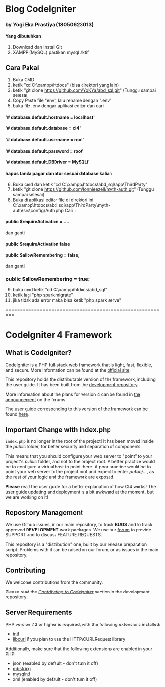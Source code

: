 # Blog CodeIgniter
### by Yogi Eka Prastiya (18050623013)

#### Yang dibutuhkan 
1. Download dan Install Git
2. XAMPP (MySQL) pastikan mysql aktif

## Cara Pakai
1. Buka CMD
2. ketik "cd C:\xampp\htdocs\" (bisa direktori yang lain)
3. ketik "git clone https://github.com/YoKYa/abd_sql.git" (Tunggu sampai selesai)
4. Copy Paste file "env", lalu rename dengan ".env"
5. buka file .env dengan aplikasi editor dan cari 

#### '# database.default.hostname = localhost'
#### '# database.default.database = ci4'
#### '# database.default.username = root'
#### '# database.default.password = root'
#### '# database.default.DBDriver = MySQLi'

#### hapus tanda pagar dan atur sesuai database kalian

6. Buka cmd dan ketik "cd C:\xampp\htdocs\abd_sql\app\ThirdParty"
7. ketik "git clone https://github.com/lonnieezell/myth-auth.git" (Tunggu sampai selesai)
8. Buka di aplikasi editor file di direktori ini
C:\xampp\htdocs\abd_sql\app\ThirdParty\myth-auth\src\config\Auth.php
Cari : 

#### public $requireActivation = .... 
dan ganti
#### public $requireActivation false 

#### public $allowRemembering = false;
dan ganti
### public $allowRemembering = true;

9. buka cmd ketik "cd C:\xampp\htdocs\abd_sql\"
10. ketik lagi "php spark migrate"
11. jika tidak ada error maka bisa ketik "php spark serve"

=========================================================
# CodeIgniter 4 Framework

## What is CodeIgniter?

CodeIgniter is a PHP full-stack web framework that is light, fast, flexible, and secure. 
More information can be found at the [official site](http://codeigniter.com).

This repository holds the distributable version of the framework,
including the user guide. It has been built from the 
[development repository](https://github.com/codeigniter4/CodeIgniter4).

More information about the plans for version 4 can be found in [the announcement](http://forum.codeigniter.com/thread-62615.html) on the forums.

The user guide corresponding to this version of the framework can be found
[here](https://codeigniter4.github.io/userguide/). 


## Important Change with index.php

`index.php` is no longer in the root of the project! It has been moved inside the *public* folder,
for better security and separation of components.

This means that you should configure your web server to "point" to your project's *public* folder, and
not to the project root. A better practice would be to configure a virtual host to point there. A poor practice would be to point your web server to the project root and expect to enter *public/...*, as the rest of your logic and the
framework are exposed.

**Please** read the user guide for a better explanation of how CI4 works!
The user guide updating and deployment is a bit awkward at the moment, but we are working on it!

## Repository Management

We use Github issues, in our main repository, to track **BUGS** and to track approved **DEVELOPMENT** work packages.
We use our [forum](http://forum.codeigniter.com) to provide SUPPORT and to discuss
FEATURE REQUESTS.

This repository is a "distribution" one, built by our release preparation script. 
Problems with it can be raised on our forum, or as issues in the main repository.

## Contributing

We welcome contributions from the community.

Please read the [*Contributing to CodeIgniter*](https://github.com/codeigniter4/CodeIgniter4/blob/develop/contributing.md) section in the development repository.

## Server Requirements

PHP version 7.2 or higher is required, with the following extensions installed: 

- [intl](http://php.net/manual/en/intl.requirements.php)
- [libcurl](http://php.net/manual/en/curl.requirements.php) if you plan to use the HTTP\CURLRequest library

Additionally, make sure that the following extensions are enabled in your PHP:

- json (enabled by default - don't turn it off)
- [mbstring](http://php.net/manual/en/mbstring.installation.php)
- [mysqlnd](http://php.net/manual/en/mysqlnd.install.php)
- xml (enabled by default - don't turn it off)
